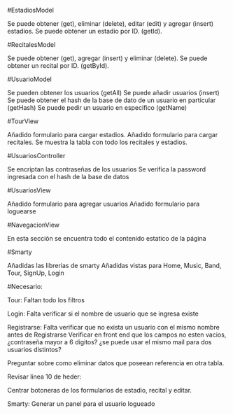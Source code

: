 #EstadiosModel

Se puede obtener (get), eliminar (delete), editar (edit) y agregar (insert) estadios.
Se puede obtener un estadio por ID. (getId).

#RecitalesModel

Se puede obtener (get), agregar (insert) y eliminar (delete).
Se puede obtener un recital por ID. (getById).

#UsuarioModel

Se pueden obtener los usuarios (getAll)
Se puede añadir usuarios (insert)
Se puede obtener el hash de la base de dato de un usuario en particular (getHash)
Se puede pedir un usuario en especifico (getName)

#TourView

Añadido formulario para cargar estadios.
Añadido formulario para cargar recitales.
Se muestra la tabla con todo los recitales y estadios.

#UsuariosController

Se encriptan las contraseñas de los usuarios
Se verifica la password ingresada con el hash de la base de datos

#UsuariosView

Añadido formulario para agregar usuarios
Añadido formulario para loguearse

#NavegacionView

En esta sección se encuentra todo el contenido estatico de la página

#Smarty

Añadidas las librerias de smarty
Añadidas vistas para Home, Music, Band, Tour, SignUp, Login

#Necesario:

Tour: Faltan todo los filtros

Login: Falta verificar si el nombre de usuario que se ingresa existe

Registrarse: Falta verificar que no exista un usuario con el mismo nombre antes de Registrarse
Verificar en front end que los campos no esten vacios, ¿contraseña mayor a 6 digitos? ¿se puede usar el mismo mail para dos usuarios distintos?

Preguntar sobre como eliminar datos que poseean referencia en otra tabla.

Revisar linea 10 de heder:  <base href="http://localhost/tpwebii/">

Centrar botoneras de los formularios de estadio, recital y editar.

Smarty: Generar un panel para el usuario logueado
